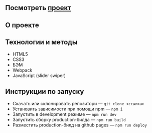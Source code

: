 ﻿# 

## Посмотреть [проект][1]

## О проекте


## Технологии и методы
- HTML5
- CSS3
- БЭМ
- Webpack
- JavaScript (slider swiper)

## Инструкции по запуску
- Скачать или склонировать репозитори — `git clone <ссылка>`
- Установить зависимости при помощи npm — `npm i`
- Запустить в development режиме — `npm run dev`
- Запустить сборку production-билда — `npm run build`
- Разместить production-билд на github pages — `npm run deploy`

[1]: https://perkenton.github.io/turbina-react/
